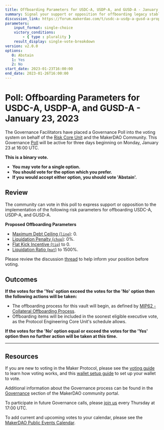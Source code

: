```yaml
---
title: Offboarding Parameters for USDC-A, USDP-A, and GUSD-A - January 23, 2023
summary: Signal your support or opposition for offboarding legacy stablecoin vaults (USDC-A, USDP-A, and GUSD-A). 
discussion_link: https://forum.makerdao.com/t/usdc-a-usdp-a-gusd-a-proposed-offboarding-parameters/19474
parameters:
    input_format: single-choice
    victory_conditions:
        - { type : plurality }
    result_display: single-vote-breakdown
version: v2.0.0
options:
   0: Abstain
   1: Yes
   2: No
start_date: 2023-01-23T16:00:00
end_date: 2023-01-26T16:00:00
---
```

# Poll: Offboarding Parameters for USDC-A, USDP-A, and GUSD-A - January 23, 2023

The Governance Facilitators have placed a Governance Poll into the voting system on behalf of the [Risk Core Unit](https://mips.makerdao.com/mips/details/MIP39c2SP35) and the MakerDAO Community. This Governance [Poll](https://community-development.makerdao.com/en/learn/governance/on-chain-gov) will be active for three days beginning on Monday, January 23 at 16:00 UTC.

**This is a binary vote.** 
- **You may vote for a single option.** 
- **You should vote for the option which you prefer.**
- **If you would accept either option, you should vote 'Abstain'.**

## Review

The community can vote in this poll to express support or opposition to the implementation of the following risk parameters for offboarding USDC-A, USDP-A, and GUSD-A.

**Proposed Offboarding Parameters**

* [Maximum Debt Ceiling (`line`)](https://manual.makerdao.com/module-index/module-dciam): 0.
* [Liquidation Penalty (`chop`)](https://manual.makerdao.com/parameter-index/vault-risk/param-liquidation-penalty): 0%.
* [Flat Kick Incentive (`tip`)](https://manual.makerdao.com/parameter-index/collateral-auction/param-flat-kick-incentive) to 0.
* [Liquidation Ratio (`mat`)](https://manual.makerdao.com/parameter-index/vault-risk/param-liquidation-ratio) to 1500%.

Please review the discussion [thread](https://forum.makerdao.com/t/usdc-a-usdp-a-gusd-a-proposed-offboarding-parameters/19474) to help inform your position before voting.

## Outcomes

**If the votes for the 'Yes' option exceed the votes for the 'No' option then the following actions will be taken:**
* The offboarding process for this vault will begin, as defined by [MIP62 - Collateral Offboarding Process](https://mips.makerdao.com/mips/details/MIP62).
* Offboarding items will be included in the soonest eligible executive vote, as the Protocol Engineering Core Unit's schedule allows.

**If the votes for the 'No' option equal or exceed the votes for the 'Yes' option then no further action will be taken at this time.**

---

## Resources

If you are new to voting in the Maker Protocol, please see the [voting guide](https://community-development.makerdao.com/en/learn/governance/how-voting-works/) to learn how voting works, and this [wallet setup guide](https://community-development.makerdao.com/en/learn/governance/voting-setup/) to set up your wallet to vote.

Additional information about the Governance process can be found in the [Governance](https://community-development.makerdao.com/en/learn/governance) section of the MakerDAO community portal.

To participate in future Governance calls, please [join us](https://github.com/makerdao/community/tree/master/governance/governance-and-risk-meetings) every Thursday at 17:00 UTC.

To add current and upcoming votes to your calendar, please see the [MakerDAO Public Events Calendar](https://calendar.google.com/calendar/embed?src=makerdao.com_3efhm2ghipksegl009ktniomdk%40group.calendar.google.com&ctz=UTC&mode=week&showCalendars=0&showPrint=0).
